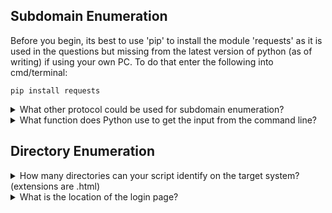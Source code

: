 ## Subdomain Enumeration 

Before you begin, its best to use 'pip' to install the module 'requests' as it is used in the questions but missing from the latest version of python (as of writing) if using your own PC. To do that enter the following into cmd/terminal:
  <p></p>
  
``` pip install requests ```

<details>
<summary> What other protocol could be used for subdomain enumeration? </summary>
<p></p>
  
  Domain Name Servers can have public-facing subdomains that can prove useful. The website https://dnsdumpster.com/ is a perfect example of this. Using the tryhackme website as an example search, this website can provide a basic domain map exposing a few (but not for certain all) subdomains attached to this address.
  
  ![image](https://user-images.githubusercontent.com/66912443/185466583-f0b08983-eac9-4306-adb3-c99e343b5f95.png)

  
 ```Answer = dns ```
  
</details>

<details>
<summary> What function does Python use to get the input from the command line? </summary>
  <p></p>
  
  'sys.argv' contains the command-line arguments passed to the script.
  
 ``` Answer = sys.argv ```
  
</details>

## Directory Enumeration 

<details>
<summary> How many directories can your script identify on the target system? (extensions are .html) </summary>
  <p></p>
  When downloading the task file, you'll need to change it to 'wordlist.txt' rather than 'wordlist2.txt' or it will not work. Then after the code is copied and run in CMD you should see the following:
  <p></p>
  
![image](https://user-images.githubusercontent.com/66912443/185468543-e0e0615a-10e9-4176-969f-3e635b84a2bf.png)

  ``` Answer = 4 ```

</details>

<details>
<summary>What is the location of the login page?</summary>
  <p></p>
Either by trying all 4 directories, or from guessing by the name, you can work out that "/private.html" holds the login page as seen below:
  <p></p>
  
  ![image](https://user-images.githubusercontent.com/66912443/185469387-1701301f-c321-4519-8310-f33f876f38a9.png)

  ``` Answer = private.html ```
  
</details>



